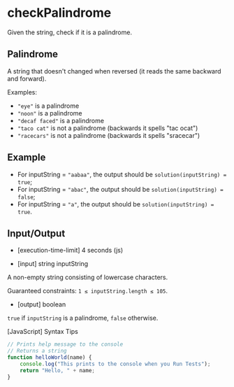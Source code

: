 # checkPalindrome
Given the string, check if it is a palindrome.

## Palindrome
A string that doesn't changed when reversed (it reads the same backward and forward).

Examples:

- `"eye"` is a palindrome
- `"noon"` is a palindrome
- `"decaf faced"` is a palindrome
- `"taco cat"` is not a palindrome (backwards it spells "tac ocat")
- `"racecars"` is not a palindrome (backwards it spells "sracecar")

## Example

- For inputString = `"aabaa"`, the output should be
`solution(inputString) = true`;
- For inputString = `"abac"`, the output should be
`solution(inputString) = false`;
- For inputString = `"a"`, the output should be
`solution(inputString) = true`.

## Input/Output

- [execution-time-limit] 4 seconds (js)

- [input] string inputString

A non-empty string consisting of lowercase characters.

Guaranteed constraints:
`1 ≤ inputString.length ≤ 105`.

- [output] boolean

`true` if `inputString` is a palindrome, `false` otherwise.

[JavaScript] Syntax Tips
```js
// Prints help message to the console
// Returns a string
function helloWorld(name) {
    console.log("This prints to the console when you Run Tests");
    return "Hello, " + name;
}
```